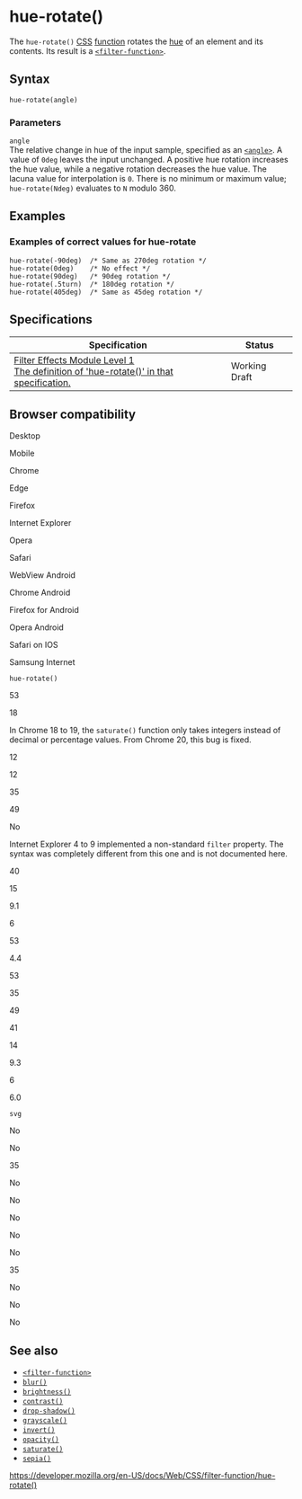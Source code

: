 # hue-rotate()

The `hue-rotate()` [CSS](https://developer.mozilla.org/en-US/docs/Web/CSS) [function](../css_functions) rotates the [hue](https://en.wikipedia.org/wiki/Hue) of an element and its contents. Its result is a [`<filter-function>`](../filter-function).

## Syntax

    hue-rotate(angle)

### Parameters

`angle`  
The relative change in hue of the input sample, specified as an [`<angle>`](../angle). A value of `0deg` leaves the input unchanged. A positive hue rotation increases the hue value, while a negative rotation decreases the hue value. The lacuna value for interpolation is `0`. There is no minimum or maximum value; `hue-rotate(Ndeg)` evaluates to `N` modulo 360.

## Examples

### Examples of correct values for hue-rotate

    hue-rotate(-90deg)  /* Same as 270deg rotation */
    hue-rotate(0deg)    /* No effect */
    hue-rotate(90deg)   /* 90deg rotation */
    hue-rotate(.5turn)  /* 180deg rotation */
    hue-rotate(405deg)  /* Same as 45deg rotation */

## Specifications

<table><thead><tr class="header"><th>Specification</th><th>Status</th></tr></thead><tbody><tr class="odd"><td><a href="https://drafts.fxtf.org/filter-effects/#funcdef-filter-hue-rotate">Filter Effects Module Level 1<br />
<span class="small">The definition of 'hue-rotate()' in that specification.</span></a></td><td><span class="spec-wd">Working Draft</span></td></tr></tbody></table>

## Browser compatibility

Desktop

Mobile

Chrome

Edge

Firefox

Internet Explorer

Opera

Safari

WebView Android

Chrome Android

Firefox for Android

Opera Android

Safari on IOS

Samsung Internet

`hue-rotate()`

53

18

In Chrome 18 to 19, the `saturate()` function only takes integers instead of decimal or percentage values. From Chrome 20, this bug is fixed.

12

12

35

49

No

Internet Explorer 4 to 9 implemented a non-standard `filter` property. The syntax was completely different from this one and is not documented here.

40

15

9.1

6

53

4.4

53

35

49

41

14

9.3

6

6.0

`svg`

No

No

35

No

No

No

No

No

35

No

No

No

## See also

- [`<filter-function>`](../filter-function)
- [`blur()`](<blur()>)
- [`brightness()`](<brightness()>)
- [`contrast()`](<contrast()>)
- [`drop-shadow()`](<drop-shadow()>)
- [`grayscale()`](<grayscale()>)
- [`invert()`](<invert()>)
- [`opacity()`](<opacity()>)
- [`saturate()`](<saturate()>)
- [`sepia()`](<sepia()>)

<a href="https://developer.mozilla.org/en-US/docs/Web/CSS/filter-function/hue-rotate()" class="_attribution-link">https://developer.mozilla.org/en-US/docs/Web/CSS/filter-function/hue-rotate()</a>
